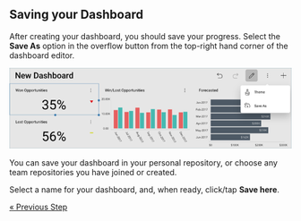 ## Saving your Dashboard 

After creating your dashboard, you should save your progress. Select the
**Save As** option in the overflow button from the top-right hand corner
of the dashboard editor.

![FinanceAccessingSaveMenu\_All](images/SalesAccessingSaveMenu_All.png)

You can save your dashboard in your personal repository, or choose any team repositories you have joined or created. 

Select a name for your dashboard, and, when ready, click/tap **Save here**.


<style>
.previous {
    text-align: left
}

.next {
    float: right
}

</style>

<a href="sales-adding-other-visualizations.md" class="previous">&laquo; Previous Step</a>